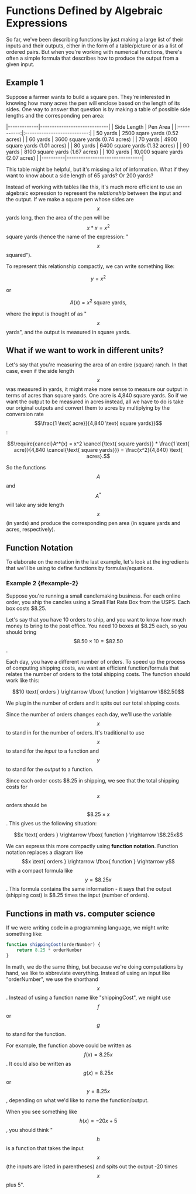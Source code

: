 # Functions Defined by Algebraic Expressions

So far, we've been describing functions by just making a large list of their inputs and their outputs, either in the form of a table/picture or as a list of ordered pairs.  But when you're working with numerical functions, there's often a simple formula that describes how to produce the output from a given input.

## Example 1
Suppose a farmer wants to build a square pen.  They're interested in knowing how many acres the pen will enclose based on the length of its sides.  One way to answer that question is by making a table of possible side lengths and the corresponding pen area:

|-------------|-----------------------------|
| Side Length | Pen Area |
|:-----------:|:---------------------------:|
| 50 yards | 2500 sqare yards (0.52 acres)  |
| 60 yards | 3600 square yards (0.74 acres) |
| 70 yards | 4900 square yards (1.01 acres) |
| 80 yards | 6400 square yards (1.32 acres) |
| 90 yards | 8100 square yards (1.67 acres) |
| 100 yards | 10,000 square yards (2.07 acres) |
|----------|--------------------------------|

This table might be helpful, but it's missing a lot of information.  What if they want to know about a side length of 65 yards?  Or 200 yards?

Instead of working with tables like this, it's much more efficient to use an algebraic expression to represent the *relationship* between the input and the output.  If we make a square pen whose sides are $$x$$ yards long, then the area of the pen will be $$x*x = x^2$$ square yards (hence the name of the expression: "$$x$$ squared").

To represent this relationship compactly, we can write something like:

$$y = x^2$$

or

$$A(x) = x^2 \text{ square yards},$$

where the input is thought of as "$$x$$ yards", and the output is measured in square yards.

## What if we want to work in different units?

Let's say that you're measuring the area of an entire (square) ranch.  In that case, even if the side length $$x$$ was measured in yards, it might make more sense to measure our output in terms of acres than square yards.  One acre is 4,840 square yards.  So if we want the output to be measured in acres instead, all we have to do is take our original outputs and convert them to acres by multiplying by the conversion rate $$\frac{1 \text{ acre}}{4,840 \text{ square yards}}$$:

$$\require{cancel}A^*(x) = x^2 \cancel{\text{ square yards}} * \frac{1 \text{ acre}}{4,840 \cancel{\text{ square yards}}} = \frac{x^2}{4,840} \text{ acres}.$$

So the functions $$A$$ and $$A^*$$ will take any side length $$x$$ (in yards) and produce the corresponding pen area (in square yards and acres, respectively).

## Function Notation

To elaborate on the notation in the last example, let's look at the ingredients that we'll be using to define functions by formulas/equations.

### Example 2 {#example-2}

Suppose you're running a small candlemaking business.  For each online order, you ship the candles using a Small Flat Rate Box from the USPS.  Each box costs $8.25.

Let's say that you have 10 orders to ship, and you want to know how much money to bring to the post office.  You need 10 boxes at $8.25 each, so you should bring $$\$8.50 \times 10= \$82.50$$.

Each day, you have a different number of orders.  To speed up the process of computing shipping costs, we want an efficient function/formula that relates the number of orders to the total shipping costs.  The function should work like this:

$$10 \text{ orders } \rightarrow \fbox{ function } \rightarrow \$82.50$$

We plug in the number of orders and it spits out our total shipping costs.  

Since the number of orders changes each day, we'll use the variable $$x$$ to stand in for the number of orders.  It's traditional to use $$x$$ to stand for the *input* to a function and $$y$$ to stand for the *output* to a function.

Since each order costs $8.25 in shipping, we see that the total shipping costs for $$x$$ orders should be $$\$8.25 \times x$$.  This gives us the following situation:

$$x \text{ orders } \rightarrow \fbox{ function } \rightarrow \$8.25x$$

We can express this more compactly using **function notation**.  Function notation replaces a diagram like $$x \text{ orders } \rightarrow \fbox{ function } \rightarrow y$$ with a compact formula like $$y = \$8.25x$$.  This formula contains the same information - it says that the output (shipping cost) is $8.25 times the input (number of orders).

## Functions in math vs. computer science

If we were writing code in a programming language, we might write something like:

``` javascript
function shippingCost(orderNumber) {
    return 8.25 * orderNumber
}
```
In math, we do the same thing, but because we're doing computations by hand, we like to abbreviate everything.  Instead of using an input like "orderNumber", we use the shorthand $$x$$.  Instead of using a function name like "shippingCost", we might use $$f$$ or $$g$$ to stand for the function.

For example, the function above could be written as $$f(x) = 8.25 x$$.  It could also be written as $$g(x) = 8.25 x$$ or $$y = 8.25 x$$, depending on what we'd like to name the function/output.

When you see something like $$h(x) = -20x + 5$$, you should think "$$h$$ is a function that takes the input $$x$$ (the inputs are listed in parentheses) and spits out the output -20 times $$x$$ plus 5".
